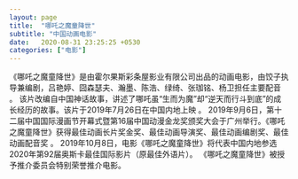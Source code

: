 ```yaml
---
layout: page
title:  "哪吒之魔童降世"
subtitle: "中国动画电影"
date:   2020-08-31 23:25:25 +0530
categories: ["电影"]
---
```


<div>
 <p>《哪吒之魔童降世》是由霍尔果斯彩条屋影业有限公司出品的动画电影，由饺子执导兼编剧，吕艳婷、囧森瑟夫、瀚墨、陈浩、绿绮、张珈铭、杨卫担任主要配音  。
该片改编自中国神话故事，讲述了哪吒虽“生而为魔”却“逆天而行斗到底”的成长经历的故事。该片于2019年7月26日在中国内地上映 。
2019年9月6日，第十二届中国国际漫画节开幕式暨第16届中国动漫金龙奖颁奖大会于广州举行。《哪吒之魔童降世》获得最佳动画长片奖金奖、最佳动画导演奖、最佳动画编剧奖、最佳动画配音奖 。
2019年10月8日，电影《哪吒之魔童降世》将代表中国内地参选2020年第92届奥斯卡最佳国际影片（原最佳外语片）。  《哪吒之魔童降世》被授予推介委员会特别荣誉推介电影。</p>
</div>
